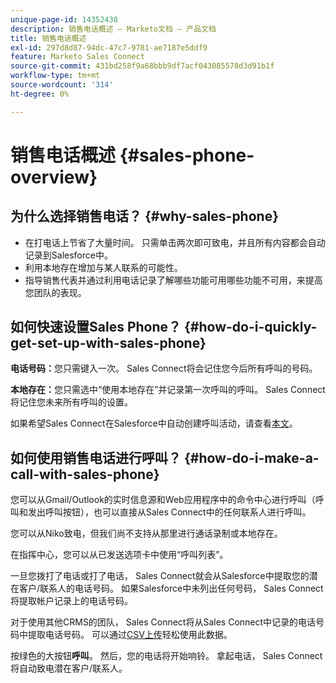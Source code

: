 ```yaml
---
unique-page-id: 14352438
description: 销售电话概述 — Marketo文档 — 产品文档
title: 销售电话概述
exl-id: 297d8d87-94dc-47c7-9781-ae7187e5ddf9
feature: Marketo Sales Connect
source-git-commit: 431bd258f9a68bbb9df7acf043085578d3d91b1f
workflow-type: tm+mt
source-wordcount: '314'
ht-degree: 0%

---
```


# 销售电话概述 {#sales-phone-overview}

## 为什么选择销售电话？ {#why-sales-phone}

* 在打电话上节省了大量时间。 只需单击两次即可致电，并且所有内容都会自动记录到Salesforce中。
* 利用本地存在增加与某人联系的可能性。
* 指导销售代表并通过利用电话记录了解哪些功能可用哪些功能不可用，来提高您团队的表现。

## 如何快速设置Sales Phone？ {#how-do-i-quickly-get-set-up-with-sales-phone}

**电话号码：**&#x200B;您只需键入一次。 Sales Connect将会记住您今后所有呼叫的号码。

**本地存在：**&#x200B;您只需选中“使用本地存在”并记录第一次呼叫的呼叫。 Sales Connect将记住您未来所有呼叫的设置。

如果希望Sales Connect在Salesforce中自动创建呼叫活动，请查看[本文](/help/marketo/product-docs/marketo-sales-connect/phone/calls-arent-logging-to-salesforce.md)。

## 如何使用销售电话进行呼叫？ {#how-do-i-make-a-call-with-sales-phone}

您可以从Gmail/Outlook的实时信息源和Web应用程序中的命令中心进行呼叫（呼叫和发出呼叫按钮），也可以直接从Sales Connect中的任何联系人进行呼叫。

您可以从Niko致电，但我们尚不支持从那里进行通话录制或本地存在。

在指挥中心，您可以从已发送选项卡中使用“呼叫列表”。

一旦您拨打了电话或打了电话， Sales Connect就会从Salesforce中提取您的潜在客户/联系人的电话号码。 如果Salesforce中未列出任何号码， Sales Connect将提取帐户记录上的电话号码。

对于使用其他CRMS的团队， Sales Connect将从Sales Connect中记录的电话号码中提取电话号码。 可以通过[CSV上传](/help/marketo/product-docs/marketo-sales-connect/people/managing-contacts/import-contacts-via-csv.md)轻松使用此数据。

按绿色的大按钮&#x200B;**呼叫**。 然后，您的电话将开始响铃。 拿起电话， Sales Connect将自动致电潜在客户/联系人。
